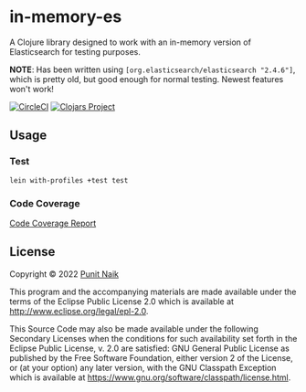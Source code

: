 # in-memory-es

A Clojure library designed to work with an in-memory version of Elasticsearch for testing purposes.

**NOTE**: Has been written using `[org.elasticsearch/elasticsearch "2.4.6"]`, which is pretty old, but good enough for normal testing. Newest features won't work!

[![CircleCI](https://circleci.com/gh/punit-naik/in-memory-es/tree/master.svg?style=svg)](https://circleci.com/gh/punit-naik/in-memory-es/tree/master)
[![Clojars Project](https://img.shields.io/clojars/v/org.clojars.punit-naik/in-memory-es.svg)](https://clojars.org/org.clojars.punit-naik/in-memory-es)

## Usage

### Test

```
lein with-profiles +test test
```

### Code Coverage

[Code Coverage Report](https://punit-naik.github.io/in-memory-es/coverage)

## License

Copyright © 2022 [Punit Naik](https://github.com/punit-naik)

This program and the accompanying materials are made available under the
terms of the Eclipse Public License 2.0 which is available at
http://www.eclipse.org/legal/epl-2.0.

This Source Code may also be made available under the following Secondary
Licenses when the conditions for such availability set forth in the Eclipse
Public License, v. 2.0 are satisfied: GNU General Public License as published by
the Free Software Foundation, either version 2 of the License, or (at your
option) any later version, with the GNU Classpath Exception which is available
at https://www.gnu.org/software/classpath/license.html.

